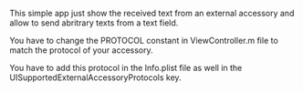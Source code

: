 This simple app just show the received text from an external accessory and allow to send abritrary texts from a text field.

You have to change the PROTOCOL constant in ViewController.m file to match the protocol of your accessory.

You have to add this protocol in the Info.plist file as well in the UISupportedExternalAccessoryProtocols key.
